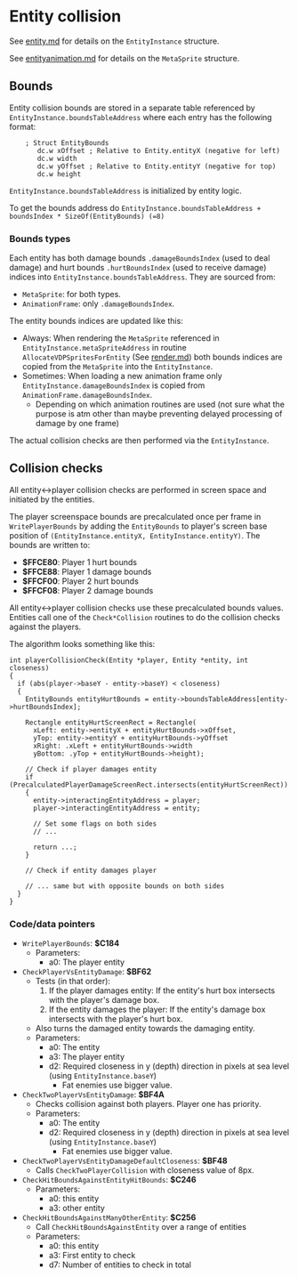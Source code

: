 # Entity collision
See [entity.md](./entity.md) for details on the `EntityInstance` structure.

See [entityanimation.md](./entityanimation.md) for details on the `MetaSprite` structure.

## Bounds

Entity collision bounds are stored in a separate table referenced by `EntityInstance.boundsTableAddress` where each entry has the following format:
```
    ; Struct EntityBounds
       dc.w xOffset ; Relative to Entity.entityX (negative for left)
       dc.w width
       dc.w yOffset ; Relative to Entity.entityY (negative for top)
       dc.w height
```
`EntityInstance.boundsTableAddress` is initialized by entity logic.

To get the bounds address do `EntityInstance.boundsTableAddress + boundsIndex * SizeOf(EntityBounds) (=8)`

### Bounds types
Each entity has both damage bounds `.damageBoundsIndex` (used to deal damage) and hurt bounds `.hurtBoundsIndex` (used to receive damage) indices into `EntityInstance.boundsTableAddress`.
They are sourced from:
- `MetaSprite`: for both types.
- `AnimationFrame`: only `.damageBoundsIndex`.

The entity bounds indices are updated like this:
- Always: When rendering the `MetaSprite` referenced in `EntityInstance.metaSpriteAddress` in routine `AllocateVDPSpritesForEntity` (See [render.md](./render.md)) both bounds indices are copied from the `MetaSprite` into the `EntityInstance`.
- Sometimes: When loading a new animation frame only `EntityInstance.damageBoundsIndex` is copied from `AnimationFrame.damageBoundsIndex`.
    - Depending on which animation routines are used (not sure what the purpose is atm other than maybe preventing delayed processing of damage by one frame)

The actual collision checks are then performed via the `EntityInstance`.

## Collision checks

All entity<->player collision checks are performed in screen space and initiated by the entities.

The player screenspace bounds are precalculated once per frame in `WritePlayerBounds` by adding the `EntityBounds` to player's screen base position of `(EntityInstance.entityX, EntityInstance.entityY)`.
The bounds are written to:
- **$FFCE80**: Player 1 hurt bounds
- **$FFCE88**: Player 1 damage bounds
- **$FFCF00**: Player 2 hurt bounds
- **$FFCF08**: Player 2 damage bounds

All entity<->player collision checks use these precalculated bounds values.
Entities call one of the `Check*Collision` routines to do the collision checks against the players.

The algorithm looks something like this:
```
int playerCollisionCheck(Entity *player, Entity *entity, int closeness)
{
  if (abs(player->baseY - entity->baseY) < closeness)
  {
    EntityBounds entityHurtBounds = entity->boundsTableAddress[entity->hurtBoundsIndex];

    Rectangle entityHurtScreenRect = Rectangle(
      xLeft: entity->entityX + entityHurtBounds->xOffset,
      yTop: entity->entityY + entityHurtBounds->yOffset
      xRight: .xLeft + entityHurtBounds->width
      yBottom: .yTop + entityHurtBounds->height);

    // Check if player damages entity
    if (PrecalculatedPlayerDamageScreenRect.intersects(entityHurtScreenRect))
    {
      entity->interactingEntityAddress = player;
      player->interactingEntityAddress = entity;

      // Set some flags on both sides
      // ...

      return ...;
    }

    // Check if entity damages player

    // ... same but with opposite bounds on both sides
  }
}
```

### Code/data pointers
- `WritePlayerBounds`: **$C184**
  - Parameters:
    - a0: The player entity
- `CheckPlayerVsEntityDamage`: **$BF62**
  - Tests (in that order):
    1. If the player damages entity: If the entity's hurt box intersects with the player's damage box.
    2. If the entity damages the player: If the entity's damage box intersects with the player's hurt box.
  - Also turns the damaged entity towards the damaging entity.
  - Parameters:
    - a0: The entity
    - a3: The player entity
    - d2: Required closeness in y (depth) direction in pixels at sea level (using `EntityInstance.baseY`)
      - Fat enemies use bigger value.
- `CheckTwoPlayerVsEntityDamage`: **$BF4A**
  - Checks collision against both players. Player one has priority.
  - Parameters:
    - a0: The entity
    - d2: Required closeness in y (depth) direction in pixels at sea level (using `EntityInstance.baseY`)
      - Fat enemies use bigger value.
- `CheckTwoPlayerVsEntityDamageDefaultCloseness`: **$BF48**
  - Calls `CheckTwoPlayerCollision` with closeness value of 8px.
- `CheckHitBoundsAgainstEntityHitBounds`: **$C246**
  - Parameters:
    - a0: this entity
    - a3: other entity
- `CheckHitBoundsAgainstManyOtherEntity`: **$C256**
  - Call `CheckHitBoundsAgainstEntity` over a range of entities
  - Parameters:
    - a0: this entity
    - a3: First entity to check
    - d7: Number of entities to check in total
